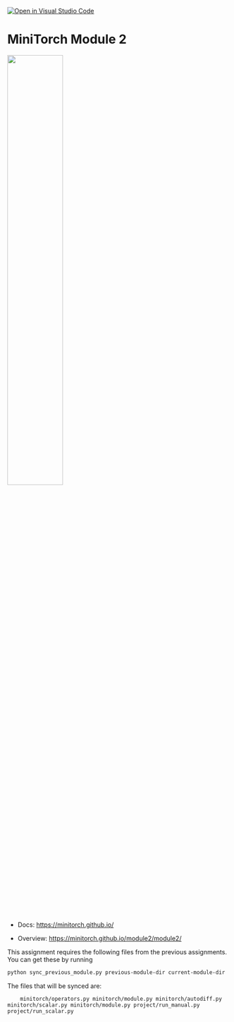 [![Open in Visual Studio Code](https://classroom.github.com/assets/open-in-vscode-2e0aaae1b6195c2367325f4f02e2d04e9abb55f0b24a779b69b11b9e10269abc.svg)](https://classroom.github.com/online_ide?assignment_repo_id=20242147&assignment_repo_type=AssignmentRepo)
# MiniTorch Module 2

<img src="https://minitorch.github.io/minitorch.svg" width="50%">


* Docs: https://minitorch.github.io/

* Overview: https://minitorch.github.io/module2/module2/

This assignment requires the following files from the previous assignments. You can get these by running

```bash
python sync_previous_module.py previous-module-dir current-module-dir
```

The files that will be synced are:

        minitorch/operators.py minitorch/module.py minitorch/autodiff.py minitorch/scalar.py minitorch/module.py project/run_manual.py project/run_scalar.py